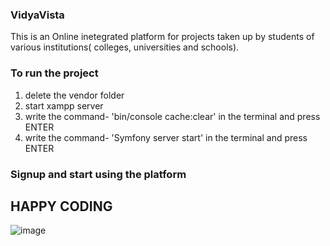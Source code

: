 ### VidyaVista

This is an Online inetegrated platform for projects taken up by students of various institutions( colleges, universities and schools).

### To run the project 
1) delete the vendor folder
2) start xampp server
3) write the command- 'bin/console cache:clear' in the terminal and press ENTER
4) write the command- 'Symfony server start' in the terminal and press ENTER


### Signup and start using the platform
## HAPPY CODING


![image](https://github.com/rajkrsingh9/ChirpChat/assets/143270207/8c48f461-3446-427c-b4ae-b72e84d497dc)

